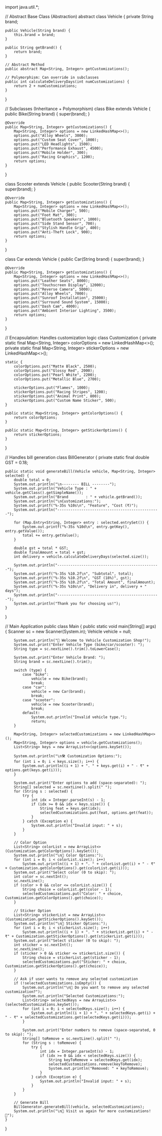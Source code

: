 import java.util.*;

// Abstract Base Class (Abstraction)
abstract class Vehicle {
    private String brand;

    public Vehicle(String brand) {
        this.brand = brand;
    }

    public String getBrand() {
        return brand;
    }

    // Abstract Method
    public abstract Map<String, Integer> getCustomizations();

    // Polymorphism: Can override in subclasses
    public int calculateDeliveryDays(int numCustomizations) {
        return 2 + numCustomizations;
    }
}

// Subclasses (Inheritance + Polymorphism)
class Bike extends Vehicle {
    public Bike(String brand) {
        super(brand);
    }

    @Override
    public Map<String, Integer> getCustomizations() {
        Map<String, Integer> options = new LinkedHashMap<>();
        options.put("Alloy Wheels", 3000);
        options.put("Custom Seat Cover", 1000);
        options.put("LED Headlights", 1500);
        options.put("Performance Exhaust", 4500);
        options.put("Mobile Holder", 300);
        options.put("Racing Graphics", 1200);
        return options;
    }
}

class Scooter extends Vehicle {
    public Scooter(String brand) {
        super(brand);
    }

    @Override
    public Map<String, Integer> getCustomizations() {
        Map<String, Integer> options = new LinkedHashMap<>();
        options.put("Mobile Charger", 500);
        options.put("Foot Mat", 300);
        options.put("Bluetooth Speakers", 1000);
        options.put("Side Stand Sensor", 700);
        options.put("Stylish Handle Grip", 400);
        options.put("Anti-Theft Lock", 900);
        return options;
    }
}

class Car extends Vehicle {
    public Car(String brand) {
        super(brand);
    }

    @Override
    public Map<String, Integer> getCustomizations() {
        Map<String, Integer> options = new LinkedHashMap<>();
        options.put("Leather Seats", 8000);
        options.put("Touchscreen Display", 12000);
        options.put("Reverse Camera", 5000);
        options.put("Alloy Wheels", 7000);
        options.put("Sunroof Installation", 25000);
        options.put("Surround Sound System", 15000);
        options.put("Dash Cam", 4000);
        options.put("Ambient Interior Lighting", 3500);
        return options;
    }
}

// Encapsulation: Handles customization logic
class Customization {
    private static final Map<String, Integer> colorOptions = new LinkedHashMap<>();
    private static final Map<String, Integer> stickerOptions = new LinkedHashMap<>();

    static {
        colorOptions.put("Matte Black", 2500);
        colorOptions.put("Glossy Red", 2000);
        colorOptions.put("Pearl White", 2200);
        colorOptions.put("Metallic Blue", 2700);

        stickerOptions.put("Flames", 1000);
        stickerOptions.put("Racing Stripes", 1200);
        stickerOptions.put("Animal Print", 800);
        stickerOptions.put("Custom Name Sticker", 500);
    }

    public static Map<String, Integer> getColorOptions() {
        return colorOptions;
    }

    public static Map<String, Integer> getStickerOptions() {
        return stickerOptions;
    }
}

// Handles bill generation
class BillGenerator {
    private static final double GST = 0.18;

    public static void generateBill(Vehicle vehicle, Map<String, Integer> selected) {
        double total = 0;
        System.out.println("\n-------- BILL --------");
        System.out.println("Vehicle Type : " + vehicle.getClass().getSimpleName());
        System.out.println("Brand        : " + vehicle.getBrand());
        System.out.println("\nCustomizations:");
        System.out.printf("%-35s %10s\n", "Feature", "Cost (₹)");
        System.out.println("-----------------------------------------------");

        for (Map.Entry<String, Integer> entry : selected.entrySet()) {
            System.out.printf("%-35s %10d\n", entry.getKey(), entry.getValue());
            total += entry.getValue();
        }

        double gst = total * GST;
        double finalAmount = total + gst;
        int delivery = vehicle.calculateDeliveryDays(selected.size());

        System.out.println("-----------------------------------------------");
        System.out.printf("%-35s %10.2f\n", "Subtotal", total);
        System.out.printf("%-35s %10.2f\n", "GST (18%)", gst);
        System.out.printf("%-35s %10.2f\n", "Total Amount", finalAmount);
        System.out.printf("%-35s %10s\n", "Delivery in", delivery + " days");
        System.out.println("-----------------------------------------------");
        System.out.println("Thank you for choosing us!");
    }
}

// Main Application
public class Main {
    public static void main(String[] args) {
        Scanner sc = new Scanner(System.in);
        Vehicle vehicle = null;

        System.out.println("🚗 Welcome to Vehicle Customization Shop!");
        System.out.print("Enter Vehicle Type (bike/car/scooter): ");
        String type = sc.nextLine().trim().toLowerCase();

        System.out.print("Enter Vehicle Brand: ");
        String brand = sc.nextLine().trim();

        switch (type) {
            case "bike":
                vehicle = new Bike(brand);
                break;
            case "car":
                vehicle = new Car(brand);
                break;
            case "scooter":
                vehicle = new Scooter(brand);
                break;
            default:
                System.out.println("Invalid vehicle type.");
                return;
        }

        Map<String, Integer> selectedCustomizations = new LinkedHashMap<>();
        Map<String, Integer> options = vehicle.getCustomizations();
        List<String> keys = new ArrayList<>(options.keySet());

        System.out.println("\n🛠 Customization Options:");
        for (int i = 0; i < keys.size(); i++) {
            System.out.println((i + 1) + ". " + keys.get(i) + " - ₹" + options.get(keys.get(i)));
        }

        System.out.print("Enter options to add (space-separated): ");
        String[] selected = sc.nextLine().split(" ");
        for (String s : selected) {
            try {
                int idx = Integer.parseInt(s) - 1;
                if (idx >= 0 && idx < keys.size()) {
                    String feat = keys.get(idx);
                    selectedCustomizations.put(feat, options.get(feat));
                }
            } catch (Exception e) {
                System.out.println("Invalid input: " + s);
            }
        }

        // Color Option
        List<String> colorList = new ArrayList<>(Customization.getColorOptions().keySet());
        System.out.println("\n🎨 Color Options:");
        for (int i = 0; i < colorList.size(); i++)
            System.out.println((i + 1) + ". " + colorList.get(i) + " - ₹" + Customization.getColorOptions().get(colorList.get(i)));
        System.out.print("Select color (0 to skip): ");
        int color = sc.nextInt();
        sc.nextLine();
        if (color > 0 && color <= colorList.size()) {
            String choice = colorList.get(color - 1);
            selectedCustomizations.put("Color: " + choice, Customization.getColorOptions().get(choice));
        }

        // Sticker Option
        List<String> stickerList = new ArrayList<>(Customization.getStickerOptions().keySet());
        System.out.println("\n🔖 Sticker Options:");
        for (int i = 0; i < stickerList.size(); i++)
            System.out.println((i + 1) + ". " + stickerList.get(i) + " - ₹" + Customization.getStickerOptions().get(stickerList.get(i)));
        System.out.print("Select sticker (0 to skip): ");
        int sticker = sc.nextInt();
        sc.nextLine();
        if (sticker > 0 && sticker <= stickerList.size()) {
            String choice = stickerList.get(sticker - 1);
            selectedCustomizations.put("Sticker: " + choice, Customization.getStickerOptions().get(choice));
        }

        // Ask if user wants to remove any selected customization
        if (!selectedCustomizations.isEmpty()) {
            System.out.println("\n🧹 Do you want to remove any selected customization?");
            System.out.println("Selected Customizations:");
            List<String> selectedKeys = new ArrayList<>(selectedCustomizations.keySet());
            for (int i = 0; i < selectedKeys.size(); i++) {
                System.out.println((i + 1) + ". " + selectedKeys.get(i) + " - ₹" + selectedCustomizations.get(selectedKeys.get(i)));
            }

            System.out.print("Enter numbers to remove (space-separated, 0 to skip): ");
            String[] toRemove = sc.nextLine().split(" ");
            for (String s : toRemove) {
                try {
                    int idx = Integer.parseInt(s) - 1;
                    if (idx >= 0 && idx < selectedKeys.size()) {
                        String keyToRemove = selectedKeys.get(idx);
                        selectedCustomizations.remove(keyToRemove);
                        System.out.println("Removed: " + keyToRemove);
                    }
                } catch (Exception e) {
                    System.out.println("Invalid input: " + s);
                }
            }
        }

        // Generate Bill
        BillGenerator.generateBill(vehicle, selectedCustomizations);
        System.out.println("\n🎉 Visit us again for more customizations! 🎉");
    }
}
